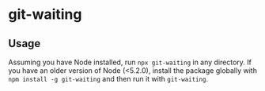 # git-waiting

## Usage

Assuming you have Node installed, run `npx git-waiting` in any directory. If you have an older version of Node (<5.2.0), install the package globally with `npm install -g git-waiting` and then run it with `git-waiting`.
